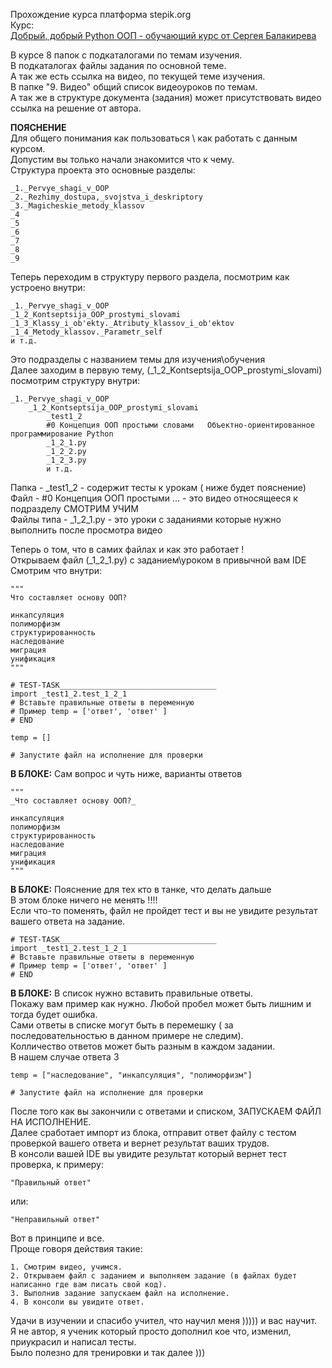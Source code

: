 Прохождение курса платформа stepik.org  
Курс:  
[Добрый, добрый Python ООП - обучающий курс от Сергея Балакирева](https://stepik.org/course/116336/syllabus)

В курсе 8 папок с подкаталогами по темам изучения.  
В подкаталогах файлы задания по основной теме.  
А так же есть ссылка на видео, по текущей теме изучения.  
В папке "9. Видео" общий список видеоуроков по темам.  
А так же в структуре документа (задания) может присутствовать видео ссылка на решение от автора.

**ПОЯСНЕНИЕ**  
Для общего понимания как пользоваться \ как работать с данным курсом.  
Допустим вы только начали знакомится что к чему.  
Структура проекта это основные разделы:

	_1._Pervye_shagi_v_OOP
	_2._Rezhimy_dostupa,_svojstva_i_deskriptory
	_3._Magicheskie_metody_klassov
	_4
	_5
	_6
	_7
	_8
	_9

Теперь переходим в структуру первого раздела, посмотрим как устроено внутри:

	_1._Pervye_shagi_v_OOP
	_1_2_Kontseptsija_OOP_prostymi_slovami
	_1_3_Klassy_i_ob'ekty._Atributy_klassov_i_ob'ektov
	_1_4_Metody_klassov._Parametr_self
	и т.д.

Это подразделы с названием темы для изучения\обучения  
Далее заходим в первую тему, (_1_2_Kontseptsija_OOP_prostymi_slovami) посмотрим структуру внутри:
	
	_1._Pervye_shagi_v_OOP
		_1_2_Kontseptsija_OOP_prostymi_slovami
			_test1_2
			#0 Концепция ООП простыми словами   Объектно-ориентированное программирование Python
			_1_2_1.py
			_1_2_2.py
			_1_2_3.py
			и т.д.

Папка - _test1_2 - содержит тесты к урокам ( ниже будет пояснение)  
Файл - #0 Концепция ООП простыми ... - это видео относящееся к подразделу СМОТРИМ УЧИМ  
Файлы типа - _1_2_1.py - это уроки с заданиями которые нужно выполнить после просмотра видео

Теперь о том, что в самих файлах и как это работает !  
Открываем файл (_1_2_1.py) c заданием\уроком в привычной вам IDE  
Смотрим что внутри:

	"""
	Что составляет основу ООП?

	инкапсуляция
	полиморфизм
	структурированность
	наследование
	миграция
	унификация
	"""

	# TEST-TASK___________________________________
	import _test1_2.test_1_2_1
	# Вставьте правильные ответы в переменную
	# Пример temp = ['ответ', 'ответ' ]
	# END

	temp = []

	# Запустите файл на исполнение для проверки

**В БЛОКЕ:**
Сам вопрос и чуть ниже, варианты ответов

	"""
	_Что составляет основу ООП?_

	инкапсуляция
	полиморфизм
	структурированность
	наследование
	миграция
	унификация
	"""

**В БЛОКЕ:**
Пояснение для тех кто в танке, что делать дальше  
В этом блоке ничего не менять  !!!!  
Если что-то поменять, файл не пройдет тест и вы не увидите результат вашего ответа на задание.

	# TEST-TASK___________________________________
	import _test1_2.test_1_2_1
	# Вставьте правильные ответы в переменную
	# Пример temp = ['ответ', 'ответ' ]
	# END

**В БЛОКЕ:**
В список нужно вставить правильные ответы.  
Покажу вам пример как нужно. Любой пробел может быть лишним и тогда будет ошибка.  
Сами ответы в списке могут быть в перемешку ( за последовательностью в данном примере не следим).  
Колличество ответов может быть разным в каждом задании.  
В нашем случае ответа 3

	temp = ["наследование", "инкапсуляция", "полиморфизм"]

	# Запустите файл на исполнение для проверки

После того как вы закончили с ответами и списком, ЗАПУСКАЕМ ФАЙЛ НА ИСПОЛНЕНИЕ.  
Далее сработает импорт из блока, отправит ответ файлу с тестом проверкой вашего ответа и вернет результат ваших трудов.  
В консоли вашей IDE вы увидите результат который вернет тест проверка, к примеру:

	"Правильный ответ"
или:

	"Неправильный ответ"

Вот в принципе и все.  
Проще говоря действия такие:

	1. Смотрим видео, учимся.
	2. Открываем файл с заданием и выполняем задание (в файлах будет написанно где вам писать свой код).
	3. Выполнив задание запускаем файл на исполнение.
	4. В консоли вы увидите ответ.
	
Удачи в изучении и спасибо учител, что научил меня ))))) и вас научит.  
Я не автор, я ученик который просто дополнил кое что, изменил, приукрасил и написал тесты.  
Было полезно для тренировки и так далее ))) 

